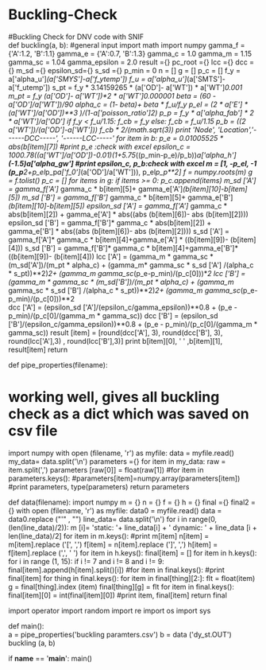 # Buckling-Check
#Buckling Check for DNV code with SNIF  
def buckling(a, b):
  #general input
  import math
  import numpy
  gamma_f = {'A':1.2, 'B':1.1}
  gamma_e = {'A':0.7, 'B':1.3}
  gamma_c = 1.0
  gamma_m = 1.15
  gamma_sc = 1.04
  gamma_epsilon = 2.0
  result ={}
  pc_root ={}
  lcc ={}
  dcc ={}
  m_sd ={}
  epsilon_sd={}
  s_sd ={}
  p_min = 0
  n = []
  g = []
  p_c = []
  f_y = a['alpha_u']*(a['SMYS']-a['f_ytemp'])
  f_u = a['alpha_u']*(a['SMTS']-a['f_utemp'])
  s_pt = f_y * 3.14159265 * (a['OD']- a['WT']) * a['WT']*0.001
  m_pt = f_y *(a['OD']- a['WT'])**2 * a['WT']*0.000001
  beta = (60 - a['OD']/a['WT'])/90
  alpha_c = (1- beta)+ beta * f_u/f_y
  p_el = (2 * a['E'] * (a['WT']/a['OD'])**3 )/(1-a['poisson_ratio']**2)
  p_p = f_y * a['alpha_fab'] * 2 * a['WT']/a['OD']
  if f_y < f_u/1.15:
    f_cb = f_y
  else:
    f_cb = f_u/1.15
  p_b = ((2* a['WT'])/(a['OD']-a['WT']))* f_cb * 2/(math.sqrt(3))
  print 'Node', 'Location','------DCC-----', '------LCC-----'
  for item in b:
    p_e = 0.01005525 * abs(b[item][7])
    #print p_e :check with excel
    epsilon_c = 100*0.78*((a['WT']/a['OD'])-0.01)*(1+5.75*((p_min-p_e)/p_b))*a['alpha_h']**(-1.5)*a['alpha_gw']
    #print epsilon_c, p_b:check with excel
    m = [1, -p_el, -1* (p_p**2+p_el*p_p*a['f_0']*(a['OD']/a['WT'])), p_el*p_p**2]
    f = numpy.roots(m)
    g = f.tolist()
    p_c = []
    for items in g:
      if items >= 0:
        p_c.append(items)
    m_sd ['A'] = gamma_f['A']* gamma_c * b[item][5]+ gamma_e['A']*(b[item][10]-b[item][5])
    m_sd ['B'] = gamma_f['B']* gamma_c * b[item][5]+ gamma_e['B']*(b[item][10]-b[item][5])
    epsilon_sd ['A'] = gamma_f['A']* gamma_c * abs(b[item][2]) + gamma_e['A'] * abs((abs (b[item][6])- abs (b[item][2])))
    epsilon_sd ['B'] = gamma_f['B']* gamma_c * abs(b[item][2]) + gamma_e['B'] * abs((abs (b[item][6])- abs (b[item][2])))
    s_sd ['A'] = gamma_f['A']* gamma_c * b[item][4]+gamma_e['A'] * ((b[item][9])- (b[item][4]))
    s_sd ['B'] = gamma_f['B']* gamma_c * b[item][4]+gamma_e['B']* ((b[item][9])- (b[item][4]))
    lcc ['A'] = (gamma_m * gamma_sc * (m_sd['A'])/(m_pt * alpha_c) + (gamma_m* gamma_sc * s_sd ['A'] /(alpha_c * s_pt))**2)**2+ (gamma_m* gamma_sc*(p_e-p_min)/(p_c[0]))**2
    lcc ['B'] = (gamma_m * gamma_sc * (m_sd['B'])/(m_pt * alpha_c) + (gamma_m* gamma_sc * s_sd ['B'] /(alpha_c * s_pt))**2)**2+ (gamma_m* gamma_sc*(p_e-p_min)/(p_c[0]))**2   
    dcc ['A'] = (epsilon_sd ['A']/(epsilon_c/gamma_epsilon))**0.8 + (p_e - p_min)/(p_c[0]/(gamma_m * gamma_sc))
    dcc ['B'] = (epsilon_sd ['B']/(epsilon_c/gamma_epsilon))**0.8 + (p_e - p_min)/(p_c[0]/(gamma_m * gamma_sc))
    result [item] = [round(dcc['A'], 3), round(dcc['B'], 3), round(lcc['A'],3) , round(lcc['B'],3)]
    print b[item][0], '  ' ,b[item][1], result[item]
  return
 
 
def pipe_properties(filename):
# working well, gives all buckling check as a dict which was saved on csv file
  import numpy
  with open (filename, 'r') as myfile:
    data = myfile.read()
    my_data= data.split('\n')
    parameters ={}
    for item in my_data:
      raw = item.split(',')
      parameters [raw[0]] = float(raw[1])
  #for item in parameters.keys():
   #parameters[item]=numpy.array(parameters[item]) 
  #print parameters, type(parameters)
  return parameters  

def data(filename):
  import numpy
  m = {}
  n = {}
  f = {}
  h = {}
  final ={}
  final2 ={}
  with open (filename, 'r') as myfile:
    data0 = myfile.read()
    data = data0.replace ("'" , "")
    line_data= data.split('\n')
    for i in range(0, (len(line_data)/2)):
      m [i]= 'static: '+ line_data[i] + ' dynamic: ' + line_data [i + len(line_data)/2]
  for item in m.keys():
    #print m[item]
    n[item] = m[item].replace ('[', ',')
    f[item] = n[item].replace (']', ',')
    h[item] = f[item].replace (',', ' ')
  for item in h.keys():
    final[item] = []
  for item in h.keys():
    for i in range (1, 15):
      if i != 7 and i != 8 and i != 9: 
        final[item].append(h[item].split()[i])
  #for item in final.keys():
    #print final[item]
  for thing in final.keys():
    for item in final[thing][2:]:
      flt = float(item)
      g = final[thing].index (item)
      final[thing][g] = flt 
  for item in final.keys():
    final[item][0] = int(final[item][0])
    #print item, final[item]
  return final
       
import operator
import random
import re
import os
import sys

def main():    
  a = pipe_properties('buckling paramters.csv')
  b = data ('dy_st.OUT')
  buckling (a, b)
    
if __name__ == '__main__':
  main()
